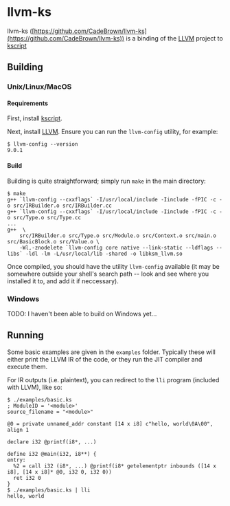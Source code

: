 # llvm-ks

llvm-ks ([https://github.com/CadeBrown/llvm-ks](https://github.com/CadeBrown/llvm-ks)) is a binding of the [LLVM](https://llvm.org/) project to [kscript](https://kscript.org)

## Building


### Unix/Linux/MacOS

#### Requirements

First, install [kscript](https://kscript.org).

Next, install [LLVM](https://llvm.org). Ensure you can run the `llvm-config` utility, for example:

```shell
$ llvm-config --version
9.0.1
```

#### Build

Building is quite straightforward; simply run `make` in the main directory:

```shell
$ make
g++ `llvm-config --cxxflags` -I/usr/local/include -Iinclude -fPIC -c -o src/IRBuilder.o src/IRBuilder.cc
g++ `llvm-config --cxxflags` -I/usr/local/include -Iinclude -fPIC -c -o src/Type.o src/Type.cc
...
g++  \
	src/IRBuilder.o src/Type.o src/Module.o src/Context.o src/main.o src/BasicBlock.o src/Value.o \
	-Wl,-znodelete `llvm-config core native --link-static --ldflags --libs` -ldl -lm -L/usr/local/lib -shared -o libksm_llvm.so
```



Once compiled, you should have the utility `llvm-config` available (it may be somewhere outside your shell's search path -- look and see where you installed it to, and add it if neccessary).



### Windows

TODO: I haven't been able to build on Windows yet...


## Running

Some basic examples are given in the `examples` folder. Typically these will either print the LLVM IR of the code, or they run the JIT compiler and execute them.

For IR outputs (i.e. plaintext), you can redirect to the `lli` program (included with LLVM), like so:

```shell
$ ./examples/basic.ks
; ModuleID = '<module>'
source_filename = "<module>"

@0 = private unnamed_addr constant [14 x i8] c"hello, world\0A\00", align 1

declare i32 @printf(i8*, ...)

define i32 @main(i32, i8**) {
entry:
  %2 = call i32 (i8*, ...) @printf(i8* getelementptr inbounds ([14 x i8], [14 x i8]* @0, i32 0, i32 0))
  ret i32 0
}
$ ./examples/basic.ks | lli
hello, world
```
